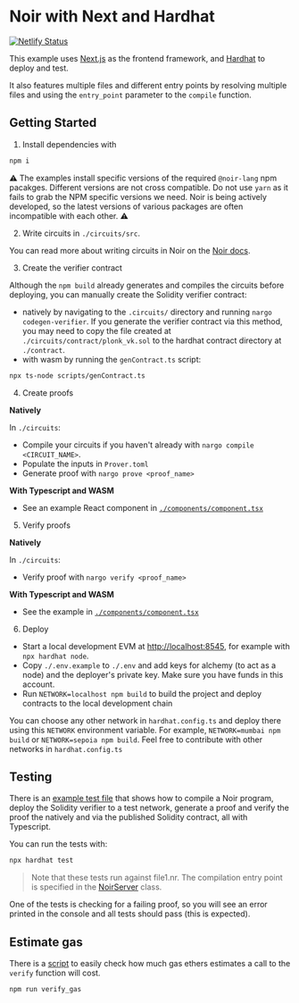 # Noir with Next and Hardhat

[![Netlify Status](https://api.netlify.com/api/v1/badges/e4bd1ebc-6be1-4ed2-8be8-18f70382ae22/deploy-status)](https://app.netlify.com/sites/spiffy-lollipop-5d763a/deploys)

This example uses [Next.js](https://nextjs.org/) as the frontend framework, and [Hardhat](https://hardhat.org/) to deploy and test.

It also features multiple files and different entry points by resolving multiple files and using the `entry_point` parameter to the `compile` function.

## Getting Started

1. Install dependencies with

```bash
npm i
```

⚠️  The examples install specific versions of the required `@noir-lang` npm pacakges. Different versions are not cross compatible. Do not use `yarn` as it fails to grab the NPM specific versions we need. Noir is being actively developed, so the latest versions of various packages are often incompatible with each other. ⚠️

2. Write circuits in `./circuits/src`.

You can read more about writing circuits in Noir on the [Noir docs](https://noir-lang.org/).

3. Create the verifier contract

Although the `npm build` already generates and compiles the circuits before deploying, you can manually create the Solidity verifier contract:

- natively by navigating to the `.circuits/` directory and running `nargo codegen-verifier`. If you
  generate the verifier contract via this method, you may need to copy the file created at
  `./circuits/contract/plonk_vk.sol` to the hardhat contract directory at `./contract`.
- with wasm by running the `genContract.ts` script:

```bash
npx ts-node scripts/genContract.ts
```

4. Create proofs

**Natively**

In `./circuits`:

- Compile your circuits if you haven't already with `nargo compile <CIRCUIT_NAME>`.
- Populate the inputs in `Prover.toml`
- Generate proof with `nargo prove <proof_name>`

**With Typescript and WASM**

- See an example React component in [`./components/component.tsx`](./components/component.tsx)

5. Verify proofs

**Natively**

In `./circuits`:

- Verify proof with `nargo verify <proof_name>`

**With Typescript and WASM**

- See the example in [`./components/component.tsx`](./components/component.tsx)

6. Deploy

- Start a local development EVM at <http://localhost:8545>, for example with `npx hardhat node`.
- Copy `./.env.example` to `./.env` and add keys for alchemy (to act as a node) and the deployer's private key. Make sure you have funds in this account.
- Run `NETWORK=localhost npm build` to build the project and deploy contracts to the local development chain

You can choose any other network in `hardhat.config.ts` and deploy there using this `NETWORK` environment variable. For example, `NETWORK=mumbai npm build` or `NETWORK=sepoia npm build`. Feel free to contribute with other networks in `hardhat.config.ts`

## Testing

There is an [example test file](./test/index.ts) that shows how to compile a Noir program, deploy the Solidity verifier to a test network, generate a proof and verify the proof the natively and via the published Solidity contract, all with Typescript.

You can run the tests with:

```sh
npx hardhat test
```

> Note that these tests run against file1.nr. The compilation entry point is specified in the [NoirServer](./utils/noir/noirServer.ts) class.

One of the tests is checking for a failing proof, so you will see an error printed in the console and all tests should pass (this is expected).

## Estimate gas

There is a [script](./scripts/verificationGas.ts) to easily check how much gas ethers estimates a call to the `verify` function will cost.

```sh
npm run verify_gas
```
